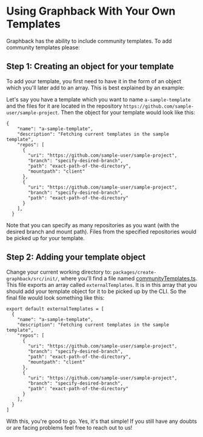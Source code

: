# Using Graphback With Your Own Templates

Graphback has the ability to include community templates. To add community templates please:

## Step 1: Creating an object for your template

To add your template, you first need to have it in the form of an object which you'll later add to an array. This is best explained by an example:

Let's say you have a template which you want to name `a-sample-template` and the files for it are located in the repository `https://github.com/sample-user/sample-project`. Then the object for your template would look like this:

```
{
    "name": "a-sample-template",
    "description": "Fetching current templates in the sample template",
    "repos": [
      {
        "uri": "https://github.com/sample-user/sample-project",
        "branch": "specify-desired-branch",
        "path": "exact-path-of-the-directory",
        "mountpath": "client"
      },
      {
        "uri": "https://github.com/sample-user/sample-project",
        "branch": "specify-desired-branch",
        "path": "exact-path-of-the-directory"
      }
    ],
  }
```

Note that you can specify as many repositories as you want (with the desired branch and mount path). Files from the specified repositories would be picked up for your template.

## Step 2: Adding your template object

Change your current working directory to: `packages/create-graphback/src/init/`, where you'll find a file named [communityTemplates.ts](./packages/create-graphback/src/init/communityTemplates.ts). This file exports an array called `externalTemplates`. It is in this array that you should add your template object for it to be picked up by the CLI. So the final file would look something like this:

```
export default externalTemplates = [
  {
    "name": "a-sample-template",
    "description": "Fetching current templates in the sample template",
    "repos": [
      {
        "uri": "https://github.com/sample-user/sample-project",
        "branch": "specify-desired-branch",
        "path": "exact-path-of-the-directory",
        "mountpath": "client"
      },
      {
        "uri": "https://github.com/sample-user/sample-project",
        "branch": "specify-desired-branch",
        "path": "exact-path-of-the-directory"
      }
    ],
  }
]
```

With this, you're good to go. Yes, it's that simple! If you still have any doubts or are facing problems feel free to reach out to us!
